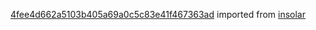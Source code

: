 [4fee4d662a5103b405a69a0c5c83e41f467363ad](https://github.com/insolar/insolar/commit/4fee4d662a5103b405a69a0c5c83e41f467363ad) imported from [insolar](https://github.com/insolar/insolar)
